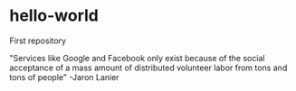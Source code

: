 # hello-world

First repository 

"Services like Google and Facebook only exist because of the social acceptance of a mass amount of distributed volunteer labor from tons and tons of people" -Jaron Lanier
